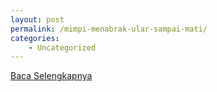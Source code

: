 ```yaml
---
layout: post
permalink: /mimpi-menabrak-ular-sampai-mati/
categories:
    - Uncategorized
---
```


[Baca Selengkapnya](/01)